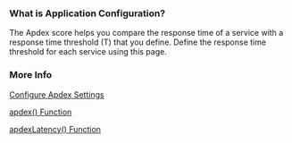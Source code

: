 ### What is Application Configuration? 

The Apdex score helps you compare the response time of a service with a response time threshold (T) that you define. Define the response time threshold for each service using this page.

### More Info 

[Configure Apdex Settings](https://docs.wavefront.com/tracing_apdex.html)<br/>

[apdex() Function](https://docs.wavefront.com/hs_apdex_function.html)<br/>

[apdexLatency() Function](https://docs.wavefront.com/hs_apdex_latency_function.html)
